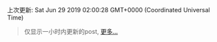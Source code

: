 
  
 上次更新: Sat Jun 29 2019 02:00:28 GMT+0000 (Coordinated Universal Time) 

 > 仅显示一小时内更新的post, [更多...](screenshots/)
  